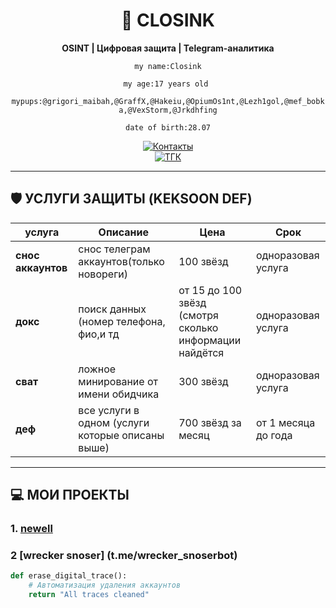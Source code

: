 <div align="center">

# 🔐 CLOSINK 
**OSINT | Цифровая защита | Telegram-аналитика**  

`my name:Closink`

`my age:17 years old `

`mypups:@grigori_maibah,@GraffX,@Hakeiu,@OpiumOs1nt,@Lezh1gol,@mef_bobka,@VexStorm,@Jrkdhfing`

`date of birth:28.07`


[![Контакты](https://img.shields.io/badge/мой_тг-26A5E4?style=for-the-badge&logo=telegram)](https://t.me/closink)  
[![ТГК](https://img.shields.io/badge/Мой_Канал-0088CC?style=for-the-badge&logo=telegram)](https://t.me/https://t.me/+bNP53gq3IvI5MDcy)  


</div>

---

## 🛡 УСЛУГИ ЗАЩИТЫ (KEKSOON DEF)
услуга | Описание | Цена | Срок
-------|----------|------|-----
**снос аккаунтов** | снос телеграм аккаунтов(только новореги) | 100 звёзд | одноразовая услуга
**докс** | поиск данных (номер телефона, фио,и тд | от 15 до 100 звёзд (смотря сколько информации найдётся | одноразовая услуга
**сват** | ложное минирование от имени обидчика | 300 звёзд | одноразовая услуга
**деф** | все услуги в одном  (услуги которые описаны выше)|700 звёзд за месяц|от 1 месяца до года 



---

## 💻 МОИ ПРОЕКТЫ

### 1. [newell](https://t.me/+bNP53gq3IvI5MDcy)
### 2 [wrecker snoser] (t.me/wrecker_snoserbot)
```python
def erase_digital_trace():
    # Автоматизация удаления аккаунтов
    return "All traces cleaned"
